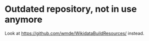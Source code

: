 # Outdated repository, not in use anymore
Look at https://github.com/wmde/WikidataBuildResources/ instead.
